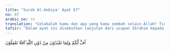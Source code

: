 ```yaml
---
title: "Surah Al-Anbiya' Ayat 67"
no: 67
arabic_no: ٦٧
translation: "Celakalah kamu dan apa yang kamu sembah selain Allah! Tidakkah kamu mengerti?”"
tafsir: "Dalam ayat ini disebutkan lanjutan dari ucapan Ibrahim kepada mereka, bahwa mereka akan celaka bersama patung-patung yang mereka sembah selain Allah. Apakah mereka tidak memahami keburukan dan kesesatan perbuatan mereka?\n\nUcapan itu telah menyebabkan para penyembah patung itu sungguh-sungguh terpojok, dan mengobarkan kemarahan mereka yang amat sangat\n\n66-67. Menanggapi pernyataan tersebut, Dia, Ibrahim, berkata di depan para pembesar Kota Ur, Kaldea, Babilonia, Mesopotamia Selatan, “Mengapa kamu sekalian menyembah tuhan selain Allah, menyembah sesuatu yang tidak dapat memberi manfaat sedikit pun dengan menyembahnya, dan tidak pula mendatangkan mudarat kepada kamu dengan tidak menyembahnya?\" Ibrahim kemudian menegaskan tanggapannya, \"Celakalah kamu dan apa yang kamu sembah selain Allah di dunia dan di akhirat! Apakah kamu tidak memikirkan, apakah kamu akan terus menyembah patung-patung itu atau berhenti?”"
---
```

اُفٍّ لَّكُمْ وَلِمَا تَعْبُدُوْنَ مِنْ دُوْنِ اللّٰهِ ۗاَفَلَا تَعْقِلُوْنَ 